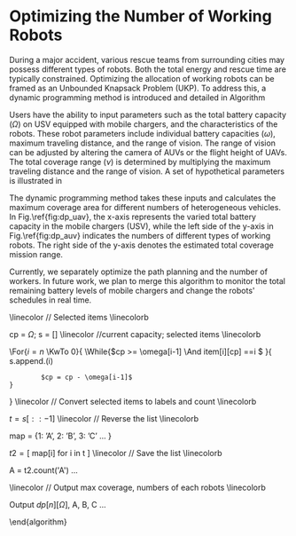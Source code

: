 # Optimizing the Number of Working Robots

During a major accident, various rescue teams from surrounding cities may possess different types of robots. 
Both the total energy and rescue time are typically constrained. Optimizing the allocation of working robots can be framed as an Unbounded Knapsack Problem (UKP). 
To address this, a dynamic programming method is introduced and detailed in Algorithm

Users have the ability to input parameters such as the total battery capacity ($\Omega$) on USV equipped with mobile chargers, and the characteristics of the robots. These robot parameters include individual battery capacities ($\omega$), maximum traveling distance, and the range of vision. The range of vision can be adjusted by altering the camera of AUVs or the flight height of UAVs. The total coverage range ($\nu$) is determined by multiplying the maximum traveling distance and the range of vision. A set of hypothetical parameters is illustrated in 

The dynamic programming method takes these inputs and calculates the maximum coverage area for different numbers of heterogeneous vehicles. In Fig.\ref{fig:dp_uav}, the x-axis represents the varied total battery capacity in the mobile chargers (USV), while the left side of the y-axis in Fig.\ref{fig:dp_auv} indicates the numbers of different types of working robots. The right side of the y-axis denotes the estimated total coverage mission range.


Currently, we separately optimize the path planning and the number of workers. In future work, we plan to merge this algorithm to monitor the total remaining battery levels of mobile chargers and change the robots' schedules in real time.

\linecolor // Selected items
\linecolorb

cp = $\Omega$; s = []   \linecolor  //current capacity; selected items \linecolorb

\For{$i = n$ \KwTo $0$}{
    \While{$cp >= \omega[i-1] \And item[i][cp] ==i $ }{
            $\text{s.append.(i)}$
            
            $cp = cp - \omega[i-1]$
    }
}
\linecolor // Convert selected items to labels and count
\linecolorb

$t = s[::-1]$    \linecolor // Reverse the list \linecolorb

$\text{map = \{1: 'A', 2: 'B', 3: 'C' ... \}}$

$t2 = \text{[ map[i]  for i in t  ]}$   \linecolor // Save the list \linecolorb

A = t2.count('A') ...

\linecolor // Output max coverage, numbers of each robots
\linecolorb

Output $dp[n][\Omega]$, A, B, C ...

\end{algorithm}
